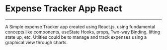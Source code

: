 # Expense Tracker App React
---

A Simple expense Tracker app created using React.js, using fundamental concepts like components, useState Hooks, props, Two-way Binding, lifting state up, etc. Utlities could be to manage and track expenses using a graphical view through charts.


